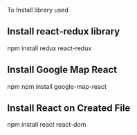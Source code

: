 To Install library used 

## Install react-redux library
npm install redux react-redux

## Install Google Map React 
 npm npm install google-map-react

## Install React on Created File
 npm install react react-dom